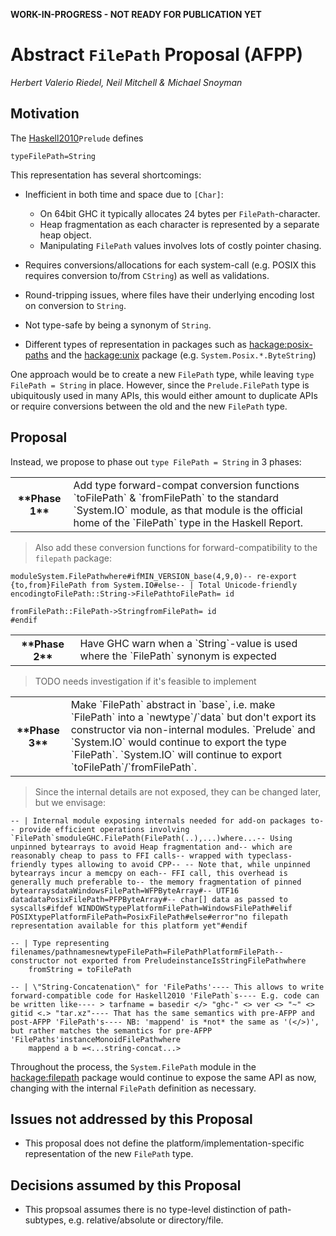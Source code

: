 **WORK-IN-PROGRESS - NOT READY FOR PUBLICATION YET**

# Abstract `FilePath` Proposal (AFPP)

*Herbert Valerio Riedel, Neil Mitchell & Michael Snoyman*

## Motivation


The [ Haskell2010](https://www.haskell.org/onlinereport/haskell2010/)`Prelude` defines

```
typeFilePath=String
```


This representation has several shortcomings:

- Inefficient in both time and space due to `[Char]`:

  - On 64bit GHC it typically allocates 24 bytes per `FilePath`-character.
  - Heap fragmentation as each character is represented by a separate heap object.
  - Manipulating `FilePath` values involves lots of costly pointer chasing.

- Requires conversions/allocations for each system-call
  (e.g. POSIX this requires conversion to/from `CString`) as well as
  validations.

- Round-tripping issues, where files have their underlying encoding lost on conversion to `String`.

- Not type-safe by being a synonym of `String`.

- Different types of representation in packages such as
  [ hackage:posix-paths](http://hackage.haskell.org/package/posix-paths) and
  the [ hackage:unix](http://hackage.haskell.org/package/unix) package (e.g. `System.Posix.*.ByteString`)


One approach would be to create a new `FilePath` type, while leaving
`type FilePath = String` in place.  However, since the
`Prelude.FilePath` type is ubiquitously used in many APIs, this would
either amount to duplicate APIs or require conversions between the old
and the new `FilePath` type.

## Proposal


Instead, we propose to phase out `type FilePath = String` in 3 phases:

<table><tr><th>**Phase 1**</th>
<td>
Add type forward-compat conversion functions `toFilePath` & `fromFilePath` to the standard `System.IO` module, as that module is the official home of the `FilePath` type in the Haskell Report.
</td></tr></table>

>
> Also add these conversion functions for
> forward-compatibility to the `filepath` package:

```
moduleSystem.FilePathwhere#ifMIN_VERSION_base(4,9,0)-- re-export {to,from}FilePath from System.IO#else-- | Total Unicode-friendly encodingtoFilePath::String->FilePathtoFilePath= id

fromFilePath::FilePath->StringfromFilePath= id
#endif
```

<table><tr><th>**Phase 2**</th>
<td>Have GHC warn when a `String`-value is used where the
`FilePath` synonym is expected
</td></tr></table>

> TODO needs investigation if it's feasible to implement

<table><tr><th>**Phase 3**</th>
<td>Make `FilePath` abstract in `base`, i.e. make
`FilePath` into a `newtype`/`data` but don't export its
constructor via non-internal modules. `Prelude`  and `System.IO` would continue to
export the type `FilePath`. `System.IO` will continue to export `toFilePath`/`fromFilePath`. 
</td></tr></table>

>
> Since the internal details are not exposed, they can be changed later,
> but we envisage:

```
-- | Internal module exposing internals needed for add-on packages to-- provide efficient operations involving `FilePath`smoduleGHC.FilePath(FilePath(..),...)where...-- Using unpinned bytearrays to avoid Heap fragmentation and-- which are reasonably cheap to pass to FFI calls-- wrapped with typeclass-friendly types allowing to avoid CPP-- -- Note that, while unpinned bytearrays incur a memcpy on each-- FFI call, this overhead is generally much preferable to-- the memory fragmentation of pinned bytearraysdataWindowsFilePath=WFPByteArray#-- UTF16 datadataPosixFilePath=PFPByteArray#-- char[] data as passed to syscalls#ifdef WINDOWStypePlatformFilePath=WindowsFilePath#elif POSIXtypePlatformFilePath=PosixFilePath#else#error"no filepath representation available for this platform yet"#endif

-- | Type representing filenames/pathnamesnewtypeFilePath=FilePathPlatformFilePath-- constructor not exported from PreludeinstanceIsStringFilePathwhere 
    fromString = toFilePath

-- | \"String-Concatenation\" for 'FilePaths'---- This allows to write forward-compatible code for Haskell2010 'FilePath`s---- E.g. code can be written like---- > tarfname = basedir </> "ghc-" <> ver <> "~" <> gitid <.> "tar.xz"---- That has the same semantics with pre-AFPP and post-AFPP 'FilePath's---- NB: 'mappend' is *not* the same as '(</>)', but rather matches the semantics for pre-AFPP 'FilePaths'instanceMonoidFilePathwhere 
    mappend a b =<...string-concat...>
```


Throughout the process, the `System.FilePath` module in the [ hackage:filepath](http://hackage.haskell.org/package/filepath) package would continue to expose the same API as now, changing with the internal `FilePath` definition as necessary.

## Issues not addressed by this Proposal

- This proposal does not define the platform/implementation-specific representation of the new `FilePath` type.

## Decisions assumed by this Proposal

- This propsoal assumes there is no type-level distinction of path-subtypes, e.g. relative/absolute or directory/file.
